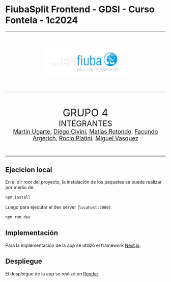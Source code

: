 # FiubaSplit Frontend - GDSI - Curso Fontela - 1c2024

---

<br>
<p align="center">
  <img src="https://raw.githubusercontent.com/MiguelV5/MiguelV5/main/misc/logofiubatransparent_partialwhite.png" width="50%"/>
</p>
<br>

---

<br>
<p align="center">
<font size="+3">
GRUPO 4
</font>
<br>
<font size="+2">
INTEGRANTES
</font>
<br>
<font size="+1">
<a href="https://github.com/MartinUgarte">Martin Ugarte</a>, 
<a href="https://github.com/DiegoCivi">Diego Civini</a>, 
<a href="https://github.com/MatiasRotondo">Matias Rotondo</a>, 
<a href="https://github.com/bonshot">Facundo Argerich</a>, 
<a href="https://github.com/rplatini">Rocio Platini</a>, 
<a href="https://github.com/MiguelV5">Miguel Vasquez</a>
</font>
</p>
<br>


---

## Ejecicion local

En el dir root del proyecto, la instalación de los paquetes se puede realizar por medio de:

```bash
npm install
```

Luego para ejecutar el dev server (`locahost:3000`):

```bash
npm run dev
```

## Implementación

Para la implementación de la app se utilizó el framework [Next.js](https://nextjs.org/).

## Despliegue

El despliegue de la app se realizó en [Render](https://render.com/).

